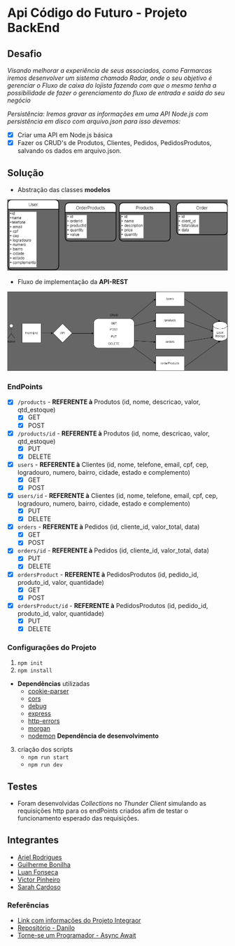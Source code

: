 # Api Código do Futuro - Projeto BackEnd

## Desafio

*Visando melhorar a experiência de seus associados, como Farmarcas iremos desenvolver um sistema chamado Radar, onde o seu objetivo é gerenciar o Fluxo de caixa do lojista fazendo com que o mesmo tenha a possibilidade de fazer o gerenciamento do fluxo de entrada e saída do seu negócio*

*Persistência:
Iremos gravar as informações em uma API Node.js com persistência em disco com arquivo.json para isso devemos:*

- [x] Criar uma API em Node.js básica
- [x] Fazer os CRUD's de Produtos, Clientes, Pedidos, PedidosProdutos, salvando os dados em arquivo.json.

## Solução

- Abstração das classes **modelos**

![Alt text](assets/APIREST_abstract.png)

- Fluxo de implementação da **API-REST**

![Alt text](assets/APIREST_routes.png)

### EndPoints

- [x] ``/products`` - **REFERENTE à** Produtos (id, nome, descricao, valor, qtd_estoque)
  - [x] GET
  - [x] POST
- [x] ``/products/id`` - **REFERENTE à** Produtos (id, nome, descricao, valor, qtd_estoque)
  - [x] PUT
  - [x] DELETE
- [x] ``users`` - **REFERENTE à** Clientes (id, nome, telefone, email, cpf, cep, logradouro, numero, bairro, cidade, estado e complemento)
  - [x] GET
  - [x] POST
- [x] ``users/id`` - **REFERENTE à** Clientes (id, nome, telefone, email, cpf, cep, logradouro, numero, bairro, cidade, estado e complemento)
  - [x] PUT
  - [x] DELETE
- [x] ``orders`` - **REFERENTE à** Pedidos (id, cliente_id, valor_total, data)
  - [x] GET
  - [x] POST
- [x] ``orders/id`` - **REFERENTE à** Pedidos (id, cliente_id, valor_total, data)
  - [x] PUT
  - [x] DELETE
- [x] ``ordersProduct`` - **REFERENTE à** PedidosProdutos (id, pedido_id, produto_id, valor, quantidade)
  - [x] GET
  - [x] POST
- [x] ``ordersProduct/id`` - **REFERENTE à** PedidosProdutos (id, pedido_id, produto_id, valor, quantidade)
  - [x] PUT
  - [x] DELETE

### Configurações do Projeto

1. `npm init`
2. `npm install`

- **Dependências** utilizadas
  - [cookie-parser]()
  - [cors]()
  - [debug]()
  - [express]()
  - [http-errors]()
  - [morgan]()
  - [nodemon]() **Dependência de desenvolvimento**

3. criação dos scripts
   - `npm run start`
   - `npm run dev`

## Testes

- Foram desenvolvidas *Collections* no *Thunder Client* simulando as requisições http para os endPoints criados afim de testar o funcionamento esperado das requisições.

## Integrantes

- [Ariel Rodrigues](https://github.com/99arielsr)
- [Guilherme Bonilha](https://github.com/bonilha-rogante)
- [Luan Fonseca](https://github.com/Luanftg/)
- [Victor Pinheiro](https://github.com/VictorPnheiro)
- [Sarah Cardoso]()

### Referências

- [Link com informações do Projeto Integraor](https://docs.google.com/document/d/1t7k1-_LaiIV_jeNg0f1EuuDUcSINUSWQ/edit#)
- [Repositório - Danilo](https://github.com/torneseumprogramador/codigo-do-futuro-api-fake)
- [Torne-se um Programador - Async Await](https://www.torneseumprogramador.com.br/aula?id=3OalpxsCvTY&aula=101&tipo=back-end&professor=Danilo)
